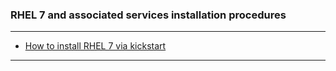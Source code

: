 ### RHEL 7 and associated services installation procedures
- - - -
- [How to install RHEL 7 via kickstart](https://github.com/nomorespice/rhel7-howto/wiki/How-to-install-RHEL-7-via-kickstart)
- - - -
